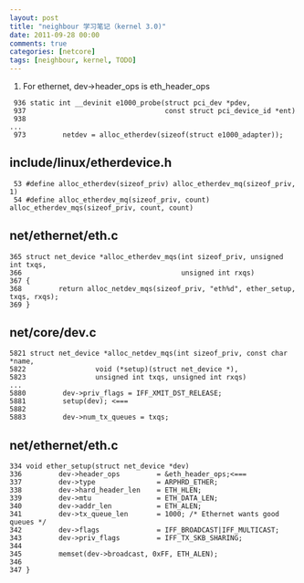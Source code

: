 ```yaml
---
layout: post
title: "neighbour 学习笔记（kernel 3.0)"
date: 2011-09-28 00:00
comments: true
categories: [netcore]
tags: [neighbour, kernel, TODO]
---
```


<!-- more -->

1. For ethernet, dev->header_ops is eth_header_ops
```
 936 static int __devinit e1000_probe(struct pci_dev *pdev,          
 937                                  const struct pci_device_id *ent)
 938  
...
 973         netdev = alloc_etherdev(sizeof(struct e1000_adapter));
```

include/linux/etherdevice.h
------------------------------------------
```
 53 #define alloc_etherdev(sizeof_priv) alloc_etherdev_mq(sizeof_priv, 1)
 54 #define alloc_etherdev_mq(sizeof_priv, count) alloc_etherdev_mqs(sizeof_priv, count, count)
```

net/ethernet/eth.c
---------------------
```
365 struct net_device *alloc_etherdev_mqs(int sizeof_priv, unsigned int txqs,
366                                       unsigned int rxqs)
367 {
368         return alloc_netdev_mqs(sizeof_priv, "eth%d", ether_setup, txqs, rxqs);
369 }
```

net/core/dev.c
---------------------
```
5821 struct net_device *alloc_netdev_mqs(int sizeof_priv, const char *name,
5822                 void (*setup)(struct net_device *), 
5823                 unsigned int txqs, unsigned int rxqs)
...
5880         dev->priv_flags = IFF_XMIT_DST_RELEASE;
5881         setup(dev); <=== 
5882 
5883         dev->num_tx_queues = txqs;
```

net/ethernet/eth.c
---------------------
```
334 void ether_setup(struct net_device *dev)
336         dev->header_ops         = &eth_header_ops;<===
337         dev->type               = ARPHRD_ETHER;
338         dev->hard_header_len    = ETH_HLEN;
339         dev->mtu                = ETH_DATA_LEN;
340         dev->addr_len           = ETH_ALEN;
341         dev->tx_queue_len       = 1000; /* Ethernet wants good queues */
342         dev->flags              = IFF_BROADCAST|IFF_MULTICAST;
343         dev->priv_flags         = IFF_TX_SKB_SHARING;
344 
345         memset(dev->broadcast, 0xFF, ETH_ALEN);
346 
347 }
```
